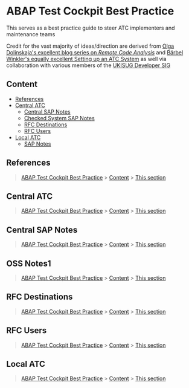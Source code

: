 # ABAP Test Cockpit Best Practice

This serves as a best practice guide to steer ATC implementers and maintenance teams

Credit for the vast majority of ideas/direction are derived from [Olga Dolinskaja's excellent blog series on _Remote Code Analysis_]  and [Bärbel Winkler's equally excellent Setting up an ATC System] as well via collaboration with various members of the [UKISUG Developer SIG]

[Olga Dolinskaja's excellent blog series on _Remote Code Analysis_]: https://blogs.sap.com/2016/12/12/remote-code-analysis-in-atc-one-central-check-system-for-multiple-systems-on-various-releases/

[Bärbel Winkler's equally excellent Setting up an ATC System]: https://blogs.sap.com/2018/05/19/setting-up-a-central-atc-system-part-1-setting-the-stage/

[UKISUG Developer SIG]: https://www.sapusers.org/learn/sigs/developers

## Content

- [References](#references)
- [Central ATC](#central-atc)
  - [Central SAP Notes](#central-sap-notes)
  - [Checked System SAP Notes](##checked-system-sap-notes)
  - [RFC Destinations](#rfc-destinations)
  - [RFC Users](#rfc-users)
- [Local ATC](#local-atc)
  - [SAP Notes](#sap-notes)

## References
> [ABAP Test Cockpit Best Practice](#ABAP-Test-Cockpit-Best-Practice) > [Content](#content) > [This section](#references)

## Central ATC
> [ABAP Test Cockpit Best Practice](#ABAP-Test-Cockpit-Best-Practice) > [Content](#content) > [This section](#central-atc)

## Central SAP Notes
> [ABAP Test Cockpit Best Practice](#ABAP-Test-Cockpit-Best-Practice) > [Content](#content) > [This section](#central-sap-notes)

## OSS Notes1
> [ABAP Test Cockpit Best Practice](#ABAP-Test-Cockpit-Best-Practice) > [Content](#content) > [This section](#oss-notes1)
## RFC Destinations
> [ABAP Test Cockpit Best Practice](#ABAP-Test-Cockpit-Best-Practice) > [Content](#content) > [This section](#rfc-destinations)
## RFC Users
> [ABAP Test Cockpit Best Practice](#ABAP-Test-Cockpit-Best-Practice) > [Content](#content) > [This section](#rfc-users)
## Local ATC
> [ABAP Test Cockpit Best Practice](#ABAP-Test-Cockpit-Best-Practice) > [Content](#content) > [This section](#local-atc)

